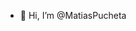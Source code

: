 - 👋 Hi, I’m @MatiasPucheta

<!---
MatiasPucheta/MatiasPucheta is a ✨ special ✨ repository because its `README.md` (this file) appears on your GitHub profile.
You can click the Preview link to take a look at your changes.
--->
